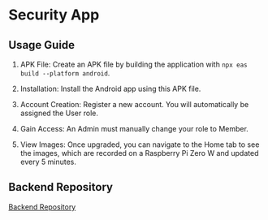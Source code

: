 # Security App

## Usage Guide

1. APK File: Create an APK file by building the application with `npx eas build --platform android`.

2. Installation: Install the Android app using this APK file.

3. Account Creation: Register a new account. You will automatically be assigned the User role.

4. Gain Access: An Admin must manually change your role to Member.

5. View Images: Once upgraded, you can navigate to the Home tab to see the images, which are recorded on a Raspberry Pi Zero W and updated every 5 minutes.

## Backend Repository

[Backend Repository](https://github.com/StackOverflowIsBetterThanAnyAI/security-backend)
